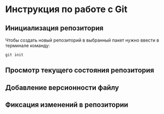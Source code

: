 # **Инструкция по работе с Git**

## Инициализация репозитория

Чтобы создать новый репозиторий в выбранный пакет нужно ввести в терминале команду:

    git init

## Просмотр текущего состояния репозитория

## Добавление версионности файлу 

## Фиксация изменений в репозитории
